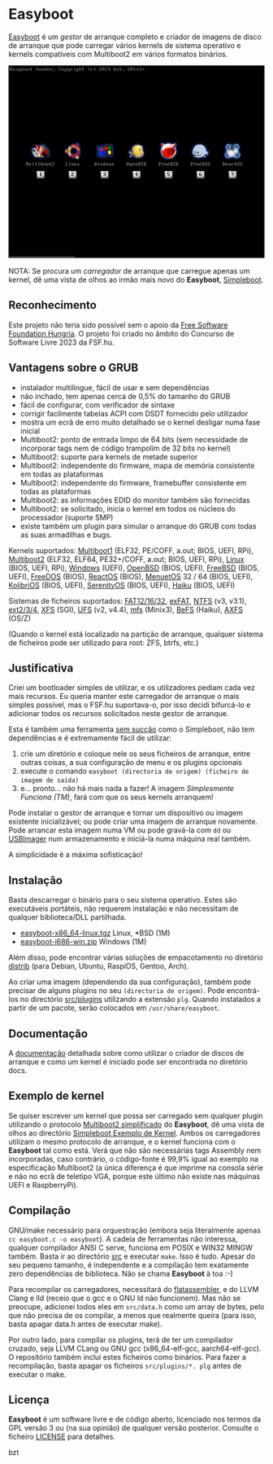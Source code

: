 Easyboot
========

[Easyboot](https://gitlab.com/bztsrc/easyboot) é um *gestor* de arranque completo e criador de imagens de disco de arranque que
pode carregar vários kernels de sistema operativo e kernels compatíveis com Multiboot2 em vários formatos binários.

![Easyboot](docs/screenshot.png)

NOTA: Se procura um *carregador* de arranque que carregue apenas um kernel, dê uma vista de olhos ao irmão mais novo do **Easyboot**,
[Simpleboot](https://gitlab.com/bztsrc/simpleboot).

Reconhecimento
--------------

Este projeto não teria sido possível sem o apoio da [Free Software Foundation Hungria](https://fsf.hu/nevjegy).
O projeto foi criado no âmbito do Concurso de Software Livre 2023 da FSF.hu.

Vantagens sobre o GRUB
----------------------

- instalador multilingue, fácil de usar e sem dependências
- não inchado, tem apenas cerca de 0,5% do tamanho do GRUB
- fácil de configurar, com verificador de sintaxe
- corrigir facilmente tabelas ACPI com DSDT fornecido pelo utilizador
- mostra um ecrã de erro muito detalhado se o kernel desligar numa fase inicial
- Multiboot2: ponto de entrada limpo de 64 bits (sem necessidade de incorporar tags nem de código trampolim de 32 bits no kernel)
- Multiboot2: suporte para kernels de metade superior
- Multiboot2: independente do firmware, mapa de memória consistente em todas as plataformas
- Multiboot2: independente do firmware, framebuffer consistente em todas as plataformas
- Multiboot2: as informações EDID do monitor também são fornecidas
- Multiboot2: se solicitado, inicia o kernel em todos os núcleos do processador (suporte SMP)
- existe também um plugin para simular o arranque do GRUB com todas as suas armadilhas e bugs.

Kernels suportados: [Multiboot1](https://www.gnu.org/software/grub/manual/multiboot/multiboot.html) (ELF32, PE/COFF, a.out;
BIOS, UEFI, RPi), [Multiboot2](docs/pt/ABI.md) (ELF32, ELF64, PE32+/COFF, a.out; BIOS, UEFI, RPi),
[Linux](https://www.kernel.org/doc/html/latest/arch/x86/boot.html) (BIOS, UEFI, RPi),
[Windows](https://learn.microsoft.com/en-us/windows-hardware/drivers/bringup/boot-and-uefi) (UEFI),
[OpenBSD](https://man.openbsd.org/boot.8) (BIOS, UEFI),
[FreeBSD](https://docs.freebsd.org/en/books/handbook/boot/) (BIOS, UEFI),
[FreeDOS](https://www.freedos.org/) (BIOS), [ReactOS](https://reactos.org/) (BIOS),
[MenuetOS](https://menuetos.net/) 32 / 64 (BIOS, UEFI), [KolibriOS](https://kolibrios.org/en/) (BIOS, UEFI),
[SerenityOS](https://serenityos.org/) (BIOS, UEFI), [Haiku](https://www.haiku-os.org/) (BIOS, UEFI)

Sistemas de ficheiros suportados: [FAT12/16/32](https://social.technet.microsoft.com/wiki/contents/articles/6771.the-fat-file-system.aspx),
[exFAT](https://learn.microsoft.com/en-us/windows/win32/fileio/exfat-specification),
[NTFS](https://github.com/libyal/libfsntfs/blob/main/documentation/New%20Technologies%20File%20System%20%28NTFS%29.asciidoc) (v3, v3.1),
[ext2/3/4](https://ext4.wiki.kernel.org/index.php/Ext4_Disk_Layout),
[XFS](https://mirror.math.princeton.edu/pub/kernel/linux/utils/fs/xfs/docs/xfs_filesystem_structure.pdf) (SGI),
[UFS](https://alter.org.ua/docs/fbsd/ufs/) (v2, v4.4),
[mfs](https://gitlab.com/bztsrc/minix3fs) (Minix3),
[BeFS](https://www.haiku-os.org/legacy-docs/practical-file-system-design.pdf) (Haiku),
[AXFS](https://gitlab.com/bztsrc/alexandriafs) (OS/Z)

(Quando o kernel está localizado na partição de arranque, qualquer sistema de ficheiros pode ser utilizado para root: ZFS, btrfs, etc.)

Justificativa
-------------

Criei um bootloader simples de utilizar, e os utilizadores pediam cada vez mais recursos. Eu queria manter este carregador de
arranque o mais simples possível, mas o FSF.hu suportava-o, por isso decidi bifurcá-lo e adicionar todos os recursos solicitados
neste gestor de arranque.

Esta é também uma ferramenta [sem sucção](https://suckless.org) como o Simpleboot, não tem dependências e é extremamente fácil de
utilizar:

1. crie um diretório e coloque nele os seus ficheiros de arranque, entre outras coisas, a sua configuração de menu e os plugins opcionais
2. execute o comando `easyboot (directoria de origem) (ficheiro de imagem de saída)`
3. e... pronto... não há mais nada a fazer! A imagem *Simplesmente Funciona (TM)*, fará com que os seus kernels arranquem!

Pode instalar o gestor de arranque e tornar um dispositivo ou imagem existente inicializável; ou pode criar uma imagem de arranque
novamente. Pode arrancar esta imagem numa VM ou pode gravá-la com `dd` ou [USBImager](https://bztsrc.gitlab.io/usbimager/) num
armazenamento e iniciá-la numa máquina real também.

A simplicidade é a máxima sofisticação!

Instalação
----------

Basta descarregar o binário para o seu sistema operativo. Estes são executáveis ​​portáteis, não requerem instalação e não necessitam
de qualquer biblioteca/DLL partilhada.

- [easyboot-x86_64-linux.tgz](https://gitlab.com/bztsrc/easyboot/-/raw/main/distrib/easyboot-x86_64-linux.tgz) Linux, \*BSD (1M)
- [easyboot-i686-win.zip](https://gitlab.com/bztsrc/easyboot/-/raw/main/distrib/easyboot-i686-win.zip) Windows (1M)

Além disso, pode encontrar várias soluções de empacotamento no diretório [distrib](distrib) (para Debian, Ubuntu, RaspiOS, Gentoo,
Arch).

Ao criar uma imagem (dependendo da sua configuração), também pode precisar de alguns plugins no seu `(directoria de origem)`. Pode
encontrá-los no directório [src/plugins](src/plugins) utilizando a extensão `plg`. Quando instalados a partir de um pacote, serão
colocados em `/usr/share/easyboot`.

Documentação
------------

A [documentação](docs/pt) detalhada sobre como utilizar o criador de discos de arranque e como um kernel é iniciado pode ser
encontrada no diretório docs.

Exemplo de kernel
-----------------

Se quiser escrever um kernel que possa ser carregado sem qualquer plugin utilizando o protocolo [Multiboot2 simplificado](docs/pt/ABI.md)
do **Easyboot**, dê uma vista de olhos ao directório [Simpleboot Exemplo de Kernel](https://gitlab.com/bztsrc/simpleboot/-/tree/main/example).
Ambos os carregadores utilizam o mesmo protocolo de arranque, e o kernel funciona com o **Easyboot** tal como está. Verá que não
são necessárias tags Assembly nem incorporadas, caso contrário, o código-fonte é 99,9% igual ao exemplo na especificação Multiboot2
(a única diferença é que imprime na consola série e não no ecrã de teletipo VGA, porque este último não existe nas máquinas UEFI e
RaspberryPi).

Compilação
----------

GNU/make necessário para orquestração (embora seja literalmente apenas `cc easyboot.c -o easyboot`). A cadeia de ferramentas não
interessa, qualquer compilador ANSI C serve, funciona em POSIX e WIN32 MINGW também. Basta ir ao directório [src](src) e executar
`make`. Isso é tudo. Apesar do seu pequeno tamanho, é independente e a compilação tem exatamente zero dependências de biblioteca.
Não se chama **Easyboot** à toa :-)

Para recompilar os carregadores, necessitará do [flatassembler](https://flatassembler.net), e do LLVM Clang e lld (receio que o
gcc e o GNU ld não funcionem). Mas não se preocupe, adicionei todos eles em `src/data.h` como um array de bytes, pelo que não
precisa de os compilar, a menos que realmente queira (para isso, basta apagar data.h antes de executar make).

Por outro lado, para compilar os plugins, terá de ter um compilador cruzado, seja LLVM CLang ou GNU gcc (x86_64-elf-gcc,
aarch64-elf-gcc). O repositório também inclui estes ficheiros como binários. Para fazer a recompilação, basta apagar os
ficheiros `src/plugins/*. plg` antes de executar o make.

Licença
-------

**Easyboot** é um software livre e de código aberto, licenciado nos termos da GPL versão 3 ou (na sua opinião) de qualquer versão
posterior. Consulte o ficheiro [LICENSE](LICENSE) para detalhes.

bzt
